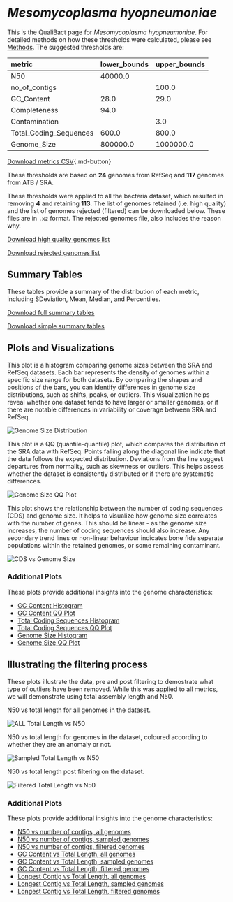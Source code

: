 # *Mesomycoplasma hyopneumoniae*

This is the QualiBact page for *Mesomycoplasma hyopneumoniae*. For detailed methods on how these thresholds were calculated, please see [Methods](../../methods.md).
The suggested thresholds are: 

| metric                 | lower_bounds   | upper_bounds   |
|:-----------------------|:---------------|:---------------|
| N50                    | 40000.0        |                |
| no_of_contigs          |                | 100.0          |
| GC_Content             | 28.0           | 29.0           |
| Completeness           | 94.0           |                |
| Contamination          |                | 3.0            |
| Total_Coding_Sequences | 600.0          | 800.0          |
| Genome_Size            | 800000.0       | 1000000.0      |

[Download metrics CSV](Mesomycoplasma_hyopneumoniae_metrics.csv){.md-button}


These thresholds are based on **24** genomes from RefSeq and **117** genomes from ATB / SRA.

These thresholds were applied to all the bacteria dataset, which resulted in removing **4** and retaining **113**.
The list of genomes retained (i.e. high quality) and the list of genomes rejected (filtered) can be downloaded below. These files are in `.xz` format. The rejected genomes file, also includes the reason why.

[Download high quality genomes list](Mesomycoplasma_hyopneumoniae_high_quality_genomes.csv.xz)


[Download rejected genomes list](Mesomycoplasma_hyopneumoniae_filtered_out_genomes.csv.xz)



## Summary Tables
These tables provide a summary of the distribution of each metric, including SDeviation, Mean, Median, and Percentiles.

[Download full summary tables](summary.csv)

[Download simple summary tables](selected_summary.csv)

## Plots and Visualizations

This plot is a histogram comparing genome sizes between the SRA and RefSeq datasets. Each bar represents the density of genomes within a specific size range for both datasets. By comparing the shapes and positions of the bars, you can identify differences in genome size distributions, such as shifts, peaks, or outliers. This visualization helps reveal whether one dataset tends to have larger or smaller genomes, or if there are notable differences in variability or coverage between SRA and RefSeq.

![Genome Size Distribution](Genome_Size_refseq_histogram_kde.png)

This plot is a QQ (quantile-quantile) plot, which compares the distribution of the SRA data with RefSeq. Points falling along the diagonal line indicate that the data follows the expected distribution. Deviations from the line suggest departures from normality, such as skewness or outliers. This helps assess whether the dataset is consistently distributed or if there are systematic differences.

![Genome Size QQ Plot](Genome_Size_refseq_qqplot.png)

This plot shows the relationship between the number of coding sequences (CDS) and genome size. It helps to visualize how genome size correlates with the number of genes. This should be linear - as the genome size increases, the number of coding sequences should also increase. Any secondary trend lines or non-linear behaviour indicates bone fide seperate populations within the retained genomes, or some remaining contaminant. 

![CDS vs Genome Size](Mesomycoplasma_hyopneumoniae_CDS_vs_Genome_Size.png)

### Additional Plots

These plots provide additional insights into the genome characteristics:

- [GC Content Histogram](GC_Content_refseq_histogram_kde.png)
- [GC Content QQ Plot](GC_Content_refseq_qqplot.png)
- [Total Coding Sequences Histogram](Total_Coding_Sequences_refseq_histogram_kde.png)
- [Total Coding Sequences QQ Plot](Total_Coding_Sequences_refseq_qqplot.png)
- [Genome Size Histogram](Genome_Size_refseq_histogram_kde.png)
- [Genome Size QQ Plot](Genome_Size_refseq_qqplot.png)
## Illustrating the filtering process
These plots illustrate the data, pre and post filtering to demostrate what type of outliers have been removed. While this was applied to all metrics, we will demonstrate using total assembly length and N50.

N50 vs total length for all genomes in the dataset.

![ALL Total Length vs N50](Mesomycoplasma_hyopneumoniae_all_total_length_N50.png)

N50 vs total length for genomes in the dataset, coloured according to whether they are an anomaly or not.

![Sampled Total Length vs N50](Mesomycoplasma_hyopneumoniae_sample_total_length_N50.png)

N50 vs total length post filtering on the dataset.

![Filtered Total Length vs N50](Mesomycoplasma_hyopneumoniae_filt_total_length_N50.png)

### Additional Plots

These plots provide additional insights into the genome characteristics:

- [N50 vs number of contigs, all genomes](Mesomycoplasma_hyopneumoniae_all_N50_number.png)
- [N50 vs number of contigs, sampled genomes](Mesomycoplasma_hyopneumoniae_sample_N50_number.png)
- [N50 vs number of contigs, filtered genomes](Mesomycoplasma_hyopneumoniae_filt_N50_number.png)
- [GC Content vs Total Length, all genomes](Mesomycoplasma_hyopneumoniae_all_total_length_GC_Content.png)
- [GC Content vs Total Length, sampled genomes](Mesomycoplasma_hyopneumoniae_sample_total_length_GC_Content.png)
- [GC Content vs Total Length, filtered genomes](Mesomycoplasma_hyopneumoniae_filt_total_length_GC_Content.png)
- [Longest Contig vs Total Length, all genomes](Mesomycoplasma_hyopneumoniae_all_total_length_longest.png)
- [Longest Contig vs Total Length, sampled genomes](Mesomycoplasma_hyopneumoniae_sample_total_length_longest.png)
- [Longest Contig vs Total Length, filtered genomes](Mesomycoplasma_hyopneumoniae_filt_total_length_longest.png)

